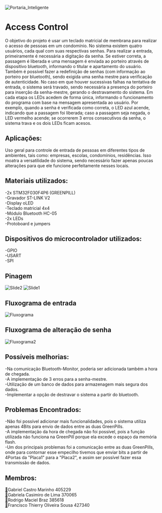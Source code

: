 ![Portaria_Inteligente](https://user-images.githubusercontent.com/56705850/70350809-41446480-1846-11ea-9ec0-62768f8ce882.png)


# Access Control
O objetivo do projeto é usar um teclado matricial de membrana para realizar o acesso de pessoas em um condomínio. No sistema existem quatro usuários, cada qual com suas respectivas senhas. Para realizar a entrada, primeiramente é necessária a digitação da senha. Se estiver correta, a passagem é liberada e uma mensagem é enviada ao porteiro através de dispositivo bluetooth, informando o titular e apartamento do usuário. Também é possível fazer a redefinição de senhas (com informação ao porteiro por bluetooth), sendo exigida uma senha mestre para verificação de autenticidade. No caso em que houver sucessivas falhas na tentativa de entrada, o sistema será travado, sendo necessária  a presença do porteiro para inserção da senha-mestre, gerando o destravamento do sistema.
Em cada etapa os LEDs acedem de forma única, informando o funcionamento do programa com base na mensagem apresentada ao usuário.
Por exemplo, quando a senha é verificada como correta, o LED azul acende, indicando que a passagem foi liberada; caso a passagem seja negada, o LED vermelho acende; se ocorrerem 3 erros consecutivos da senha, o sistema trava e os dois LEDs ficam acesos.


## Aplicações:
Uso geral para controle de entrada de pessoas em diferentes tipos de ambientes, tais como: empresas, escolas, condomínios, residências. Isso moatra a versatilidade do sistema, sendo necessário fazer apenas poucas alterações para que ele funcione perfeitamente nesses locais.


## Materiais utilizados:
-2x STM32F030F4P6 (GREENPILL)
<br />-Gravador ST-LINK V2
<br />-Display oLED
<br />-Teclado matricial 4x4
<br />-Módulo Bluetooth HC-05
<br />-2x LEDs
<br />-Protoboard e jumpers


## Dispositivos do microcontrolador utilizados:
-GPIO
<br />-USART
<br />-SPI


## Pinagem
![Slide2](https://user-images.githubusercontent.com/56704375/70345776-8911be80-183b-11ea-8b6c-712039b9c05b.PNG)
![Slide1](https://user-images.githubusercontent.com/56704375/70345649-494ad700-183b-11ea-9e68-0fd60f4563db.PNG)


## Fluxograma de entrada
![Fluxograma](https://user-images.githubusercontent.com/56705850/70352146-3a6b2100-1849-11ea-8d6c-a3dcadfaabbf.jpeg)


## Fluxograma de alteração de senha
![Fluxograma2](https://user-images.githubusercontent.com/56705850/70353252-c4b48480-184b-11ea-9fd9-35a1a86d6695.jpeg)


## Possíveis melhorias:
-Na comunicação Bluetooth-Monitor, poderia ser adicionada também a hora de chegada.
<br />-A implementação de 3 erros para a senha-mestre.
<br />-Utilização de um banco de dados para armazenagem mais segura dos dados.
<br />-Implementar a opção de destravar o sistema a partir do bluetooth.


## Problemas Encontrados:
-Não foi possível adicionar mais funcionalidades, pois o sistema utiliza apenas 4Bits para envio de dados entre as duas GreenPills.
<br />-A implementação da hora de chegada não foi possível, pois a função utilizada não funciona na GreenPill porque ela excede o espaço da memória flash.
<br />-Um dos principais problemas foi a comunicação entre as duas GreenPills, onde para contornar esse empecilho tivemos que enviar bits a partir de 4Portas da "Placa1" para a "Placa2", e assim ser possível fazer essa transmissão de dados.


## Membros:
[📧](https://github.com/LeirbagGabriel)Gabriel Castro Marinho                    405229
<br />[📧](https://github.com/Kazimierz-dev)Gabriela Casimiro de Lima           370065
<br />[📧](https://github.com/LeirbagGabriel)Rodrigo Maciel Braz                 385618
<br />[📧](https://github.com/thierryos)Francisco Thierry Oliveira Sousa    427340

